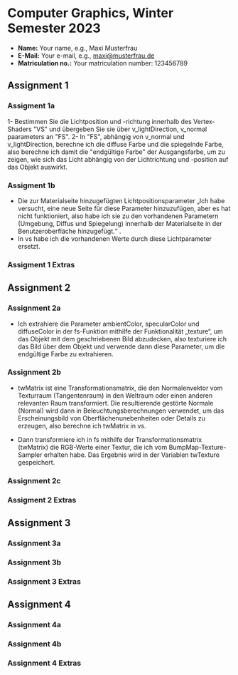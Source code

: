# Computer Graphics, Winter Semester 2023

- **Name:** Your name, e.g., Maxi Musterfrau
- **E-Mail:** Your e-mail, e.g., maxi@musterfrau.de
- **Matriculation no.:** Your matriculation number: 123456789

<!--------------------------------------------------------------------------->
## Assignment 1

### Assigment 1a
1- Bestimmen Sie die Lichtposition und -richtung innerhalb des Vertex-Shaders "VS" und übergeben Sie sie über v_lightDirection, v_normal paarameters an "FS".
2- In "FS", abhängig von v_normal und v_lightDirection, berechne ich die diffuse Farbe und die spiegelnde Farbe, also berechne ich damit die "endgültige Farbe" der Ausgangsfarbe, um zu zeigen, wie sich das Licht abhängig von der Lichtrichtung und -position auf das Objekt auswirkt. 

### Assigment 1b
- Die zur Materialseite hinzugefügten Lichtpositionsparameter „Ich habe versucht, eine neue Seite für diese Parameter hinzuzufügen, aber es hat nicht funktioniert, also habe ich sie zu den vorhandenen Parametern (Umgebung, Diffus und Spiegelung) innerhalb der Materialseite in der Benutzeroberfläche hinzugefügt.“ .
- In vs habe ich die vorhandenen Werte durch diese Lichtparameter ersetzt.

### Assigment 1 Extras
<!-- Describe any extra features that you implemented. Make sure to cite your sources. -->

<!--------------------------------------------------------------------------->
## Assignment 2

### Assignment 2a
- Ich extrahiere die Parameter ambientColor, specularColor und diffuseColor in der fs-Funktion mithilfe der Funktionalität „texture“, um das Objekt mit dem geschriebenen Bild abzudecken, also texturiere ich das Bild über dem Objekt und verwende dann diese Parameter, um die endgültige Farbe zu extrahieren.

### Assignment 2b
- twMatrix ist eine Transformationsmatrix, die den Normalenvektor vom Texturraum (Tangentenraum) in den Weltraum oder einen anderen relevanten Raum transformiert. Die resultierende gestörte Normale (Normal) wird dann in Beleuchtungsberechnungen verwendet, um das Erscheinungsbild von Oberflächenunebenheiten oder Details zu erzeugen, also berechne ich twMatrix in vs.

- Dann transformiere ich in fs mithilfe der Transformationsmatrix (twMatrix) die RGB-Werte einer Textur, die ich vom BumpMap-Texture-Sampler erhalten habe. Das Ergebnis wird in der Variablen twTexture gespeichert.


### Assignment 2c
<!-- Briefly describe your solution. If you did not solve the assignment, simply enter "Not solved." -->

### Assigment 2 Extras
<!-- Describe any extra features that you implemented. Make sure to cite your sources. -->

<!--------------------------------------------------------------------------->
## Assignment 3

### Assignment 3a
<!-- Briefly describe your solution. If you did not solve the assignment, simply enter "Not solved." -->

### Assignment 3b
<!-- Briefly describe your solution. If you did not solve the assignment, simply enter "Not solved." -->

### Assignment 3 Extras
<!-- Describe any extra features that you implemented. Make sure to cite your sources. -->

<!--------------------------------------------------------------------------->
## Assignment 4

### Assignment 4a
<!-- Briefly describe your solution. If you did not solve the assignment, simply enter "Not solved." -->

### Assignment 4b
<!-- Briefly describe your solution. If you did not solve the assignment, simply enter "Not solved." -->

### Assignment 4 Extras
<!-- Describe any extra features that you implemented. Make sure to cite your sources. -->